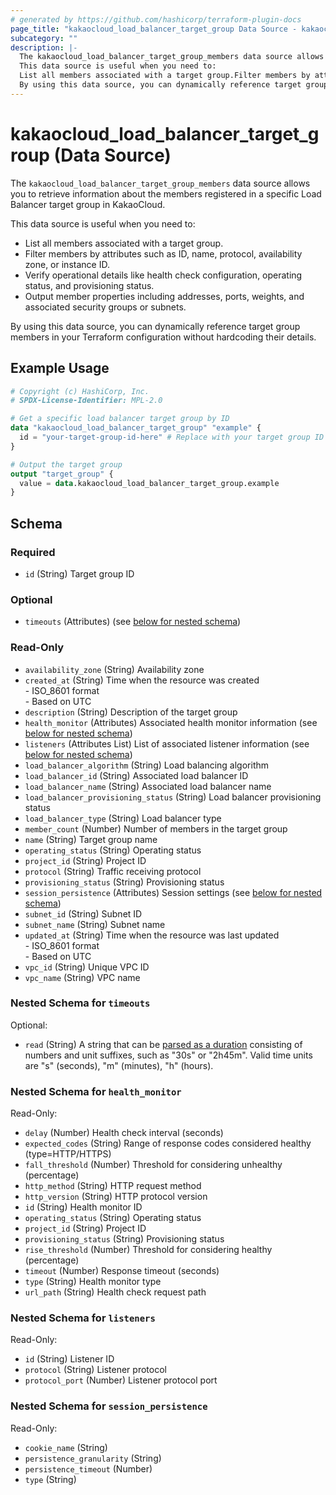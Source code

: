 ```yaml
---
# generated by https://github.com/hashicorp/terraform-plugin-docs
page_title: "kakaocloud_load_balancer_target_group Data Source - kakaocloud"
subcategory: ""
description: |-
  The kakaocloud_load_balancer_target_group_members data source allows you to retrieve information about the members registered in a specific Load Balancer target group in KakaoCloud.
  This data source is useful when you need to:
  List all members associated with a target group.Filter members by attributes such as ID, name, protocol, availability zone, or instance ID.Verify operational details like health check configuration, operating status, and provisioning status.Output member properties including addresses, ports, weights, and associated security groups or subnets.
  By using this data source, you can dynamically reference target group members in your Terraform configuration without hardcoding their details.
---
```


# kakaocloud_load_balancer_target_group (Data Source)

The `kakaocloud_load_balancer_target_group_members` data source allows you to retrieve information about the members registered in a specific Load Balancer target group in KakaoCloud.

This data source is useful when you need to:
- List all members associated with a target group.
- Filter members by attributes such as ID, name, protocol, availability zone, or instance ID.
- Verify operational details like health check configuration, operating status, and provisioning status.
- Output member properties including addresses, ports, weights, and associated security groups or subnets.

By using this data source, you can dynamically reference target group members in your Terraform configuration without hardcoding their details.

## Example Usage

```terraform
# Copyright (c) HashiCorp, Inc.
# SPDX-License-Identifier: MPL-2.0

# Get a specific load balancer target group by ID
data "kakaocloud_load_balancer_target_group" "example" {
  id = "your-target-group-id-here" # Replace with your target group ID
}

# Output the target group
output "target_group" {
  value = data.kakaocloud_load_balancer_target_group.example
}
```

<!-- schema generated by tfplugindocs -->
## Schema

### Required

- `id` (String) Target group ID

### Optional

- `timeouts` (Attributes) (see [below for nested schema](#nestedatt--timeouts))

### Read-Only

- `availability_zone` (String) Availability zone
- `created_at` (String) Time when the resource was created <br/> - ISO_8601 format  <br/> - Based on UTC
- `description` (String) Description of the target group
- `health_monitor` (Attributes) Associated health monitor information (see [below for nested schema](#nestedatt--health_monitor))
- `listeners` (Attributes List) List of associated listener information (see [below for nested schema](#nestedatt--listeners))
- `load_balancer_algorithm` (String) Load balancing algorithm
- `load_balancer_id` (String) Associated load balancer ID
- `load_balancer_name` (String) Associated load balancer name
- `load_balancer_provisioning_status` (String) Load balancer provisioning status
- `load_balancer_type` (String) Load balancer type
- `member_count` (Number) Number of members in the target group
- `name` (String) Target group name
- `operating_status` (String) Operating status
- `project_id` (String) Project ID
- `protocol` (String) Traffic receiving protocol
- `provisioning_status` (String) Provisioning status
- `session_persistence` (Attributes) Session settings (see [below for nested schema](#nestedatt--session_persistence))
- `subnet_id` (String) Subnet ID
- `subnet_name` (String) Subnet name
- `updated_at` (String) Time when the resource was last updated <br/> - ISO_8601 format  <br/> - Based on UTC
- `vpc_id` (String) Unique VPC ID
- `vpc_name` (String) VPC name

<a id="nestedatt--timeouts"></a>
### Nested Schema for `timeouts`

Optional:

- `read` (String) A string that can be [parsed as a duration](https://pkg.go.dev/time#ParseDuration) consisting of numbers and unit suffixes, such as "30s" or "2h45m". Valid time units are "s" (seconds), "m" (minutes), "h" (hours).


<a id="nestedatt--health_monitor"></a>
### Nested Schema for `health_monitor`

Read-Only:

- `delay` (Number) Health check interval (seconds)
- `expected_codes` (String) Range of response codes considered healthy (type=HTTP/HTTPS)
- `fall_threshold` (Number) Threshold for considering unhealthy (percentage)
- `http_method` (String) HTTP request method
- `http_version` (String) HTTP protocol version
- `id` (String) Health monitor ID
- `operating_status` (String) Operating status
- `project_id` (String) Project ID
- `provisioning_status` (String) Provisioning status
- `rise_threshold` (Number) Threshold for considering healthy (percentage)
- `timeout` (Number) Response timeout (seconds)
- `type` (String) Health monitor type
- `url_path` (String) Health check request path


<a id="nestedatt--listeners"></a>
### Nested Schema for `listeners`

Read-Only:

- `id` (String) Listener ID
- `protocol` (String) Listener protocol
- `protocol_port` (Number) Listener protocol port


<a id="nestedatt--session_persistence"></a>
### Nested Schema for `session_persistence`

Read-Only:

- `cookie_name` (String)
- `persistence_granularity` (String)
- `persistence_timeout` (Number)
- `type` (String)
